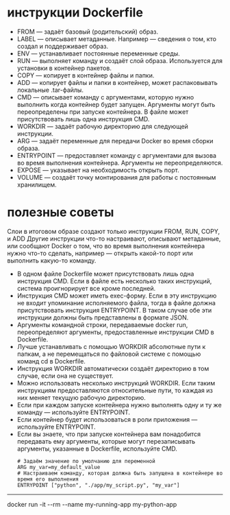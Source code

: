 # инструкции Dockerfile
<ul>
<li>FROM — задаёт базовый (родительский) образ.</li>
<li>LABEL — описывает метаданные. Например — сведения о том, кто создал и поддерживает образ.</li>
<li>ENV — устанавливает постоянные переменные среды.</li>
<li>RUN — выполняет команду и создаёт слой образа. Используется для установки в контейнер пакетов.</li>
<li>COPY — копирует в контейнер файлы и папки.</li>
<li>ADD — копирует файлы и папки в контейнер, может распаковывать локальные .tar-файлы.</li>
<li>CMD — описывает команду с аргументами, которую нужно выполнить когда контейнер будет запущен. Аргументы могут быть переопределены при запуске контейнера. В файле может присутствовать лишь одна инструкция CMD.</li>
<li>WORKDIR — задаёт рабочую директорию для следующей инструкции.</li>
<li>ARG — задаёт переменные для передачи Docker во время сборки образа.</li>
<li>ENTRYPOINT — предоставляет команду с аргументами для вызова во время выполнения контейнера. Аргументы не переопределяются.</li>
<li>EXPOSE — указывает на необходимость открыть порт.</li>
<li>VOLUME — создаёт точку монтирования для работы с постоянным хранилищем.</li>

</ul>

# полезные советы

<p>Слои в итоговом образе создают только инструкции FROM, RUN, COPY, и ADD
Другие инструкции что-то настраивают, описывают метаданные, или сообщают Docker о том, что во время выполнения контейнера нужно что-то сделать, например — открыть какой-то порт или выполнить какую-то команду.</p>

<ul>
<li>В одном файле Dockerfile может присутствовать лишь одна инструкция CMD. Если в файле есть несколько таких инструкций, система проигнорирует все кроме последней.</li>
<li>Инструкция CMD может иметь exec-форму. Если в эту инструкцию не входит упоминание исполняемого файла, тогда в файле должна присутствовать инструкция ENTRYPOINT. В таком случае обе эти инструкции должны быть представлены в формате JSON.</li>
<li>Аргументы командной строки, передаваемые docker run, переопределяют аргументы, предоставленные инструкции CMD в Dockerfile.</li>
<li>Лучше устанавливать с помощью WORKDIR абсолютные пути к папкам, а не перемещаться по файловой системе с помощью команд cd в Dockerfile.</li>
<li>Инструкция WORKDIR автоматически создаёт директорию в том случае, если она не существует.</li>
<li>Можно использовать несколько инструкций WORKDIR. Если таким инструкциям предоставляются относительные пути, то каждая из них меняет текущую рабочую директорию.</li>
<li>Если при каждом запуске контейнера нужно выполнять одну и ту же команду — используйте ENTRYPOINT.</li>
<li>Если контейнер будет использоваться в роли приложения — используйте ENTRYPOINT.</li>
<li>Если вы знаете, что при запуске контейнера вам понадобится передавать ему аргументы, которые могут перезаписывать аргументы, указанные в Dockerfile, используйте CMD.</li>
<code>
# Задаём значение по умолчанию для переменной
ARG my_var=my_default_value
# Настраиваем команду, которая должна быть запущена в контейнере во время его выполнения
ENTRYPOINT ["python", "./app/my_script.py", "my_var"]
</code>
</ul>


---------------------------------------------------------------
<p>docker run -it --rm --name my-running-app my-python-app</p>